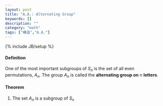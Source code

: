 ```yaml
---
layout: post
title: "A.A.: Alternating Group"
keywords: []
description: ""
category: "math"
tags: ["構造","A.A."]
---
```

{% include JB/setup %}


#### Definition
One of the most important subgroups of $S_n$ is the set of all even
permutations, $A_n$. The group $A_n$ is called the $\textbf{alternating group on}$ 
n $\textbf{letters}$.


#### Theorem
1. The set $A_n$ is a subgroup of $S_n$


